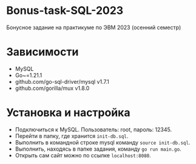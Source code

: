 # Bonus-task-SQL-2023
Бонусное задание на практикуме по ЭВМ 2023 (осенний семестр)

# Зависимости

- MySQL
- Go~=1.21.1
- github.com/go-sql-driver/mysql v1.7.1
- github.com/gorilla/mux v1.8.0

# Установка и настройка

- Подключиться к MySQL. Пользователь: root, пароль: 12345.
- Перейти в папку, где хранится ```init-db.sql```.
- Выполнить в командной строке mysql команду ```source init-db.sql```.
- Выполнить, находясь в папке задания, команду ```go run main.go```.
- Открыть сам сайт можно по ссылке ```localhost:8080```.
